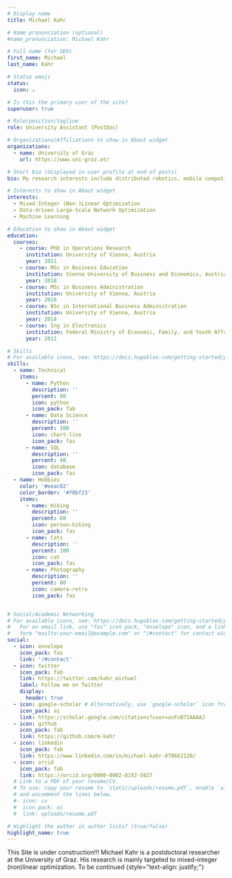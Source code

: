 ```yaml
---
# Display name
title: Michael Kahr

# Name pronunciation (optional)
#name_pronunciation: Michael Kahr

# Full name (for SEO)
first_name: Michael 
last_name: Kahr

# Status emoji
status:
  icon: ☕️

# Is this the primary user of the site?
superuser: true

# Role/position/tagline
role: University Assistant (PostDoc)

# Organizations/Affiliations to show in About widget
organizations:
  - name: University of Graz
    url: https://www.uni-graz.at/

# Short bio (displayed in user profile at end of posts)
bio: My research interests include distributed robotics, mobile computing and programmable matter.

# Interests to show in About widget
interests:
  - Mixed-Integer (Non-)Linear Optimization
  - Data-driven Large-Scale Network Optimization
  - Machine Learning

# Education to show in About widget
education:
  courses:
    - course: PhD in Operations Research
      institution: University of Vienna, Austria
      year: 2021
    - course: MSc in Business Education
      institution: Vienna University of Business and Economics, Austria
      year: 2018
    - course: MSc in Business Administration
      institution: University of Vienna, Austria
      year: 2016
    - course: BSc in International Business Administration
      institution: University of Vienna, Austria
      year: 2014
    - course: Ing in Electronics
      institution: Federal Ministry of Economic, Family, and Youth Affairs
      year: 2011

# Skills
# For available icons, see: https://docs.hugoblox.com/getting-started/page-builder/#icons
skills:
  - name: Technical
    items:
      - name: Python
        description: ''
        percent: 80
        icon: python
        icon_pack: fab
      - name: Data Science
        description: ''
        percent: 100
        icon: chart-line
        icon_pack: fas
      - name: SQL
        description: ''
        percent: 40
        icon: database
        icon_pack: fas
  - name: Hobbies
    color: '#eeac02'
    color_border: '#f0bf23'
    items:
      - name: Hiking
        description: ''
        percent: 60
        icon: person-hiking
        icon_pack: fas
      - name: Cats
        description: ''
        percent: 100
        icon: cat
        icon_pack: fas
      - name: Photography
        description: ''
        percent: 80
        icon: camera-retro
        icon_pack: fas


# Social/Academic Networking
# For available icons, see: https://docs.hugoblox.com/getting-started/page-builder/#icons
#   For an email link, use "fas" icon pack, "envelope" icon, and a link in the
#   form "mailto:your-email@example.com" or "/#contact" for contact widget.
social:
  - icon: envelope
    icon_pack: fas
    link: '/#contact'
  - icon: twitter
    icon_pack: fab
    link: https://twitter.com/kahr_michael
    label: Follow me on Twitter
    display:
      header: true
  - icon: google-scholar # Alternatively, use `google-scholar` icon from `ai` icon pack
    icon_pack: ai
    link: https://scholar.google.com/citations?user=avFuB7IAAAAJ
  - icon: github
    icon_pack: fab
    link: https://github.com/m-kahr
  - icon: linkedin
    icon_pack: fab
    link: https://www.linkedin.com/in/michael-kahr-870662120/
  - icon: orcid
    icon_pack: fab
    link: https://orcid.org/0000-0002-8192-5827
  # Link to a PDF of your resume/CV.
  # To use: copy your resume to `static/uploads/resume.pdf`, enable `ai` icons in `params.yaml`,
  # and uncomment the lines below.
  #- icon: cv
  #  icon_pack: ai
  #  link: uploads/resume.pdf

# Highlight the author in author lists? (true/false)
highlight_name: true
---
```


This Site is under construction!!! Michael Kahr is a postdoctoral researcher at the University of Graz. His research is mainly targeted to mixed-integer (non)linear optimization. To be continued
{style="text-align: justify;"}
